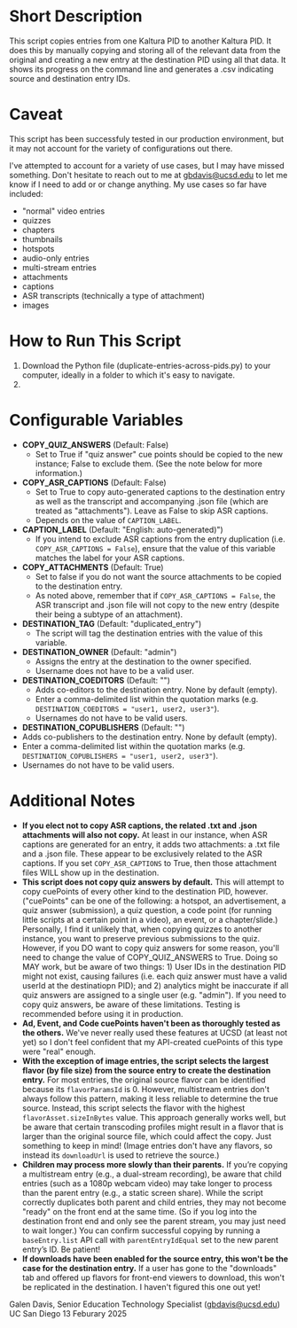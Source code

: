 # Short Description

This script copies entries from one Kaltura PID to another Kaltura PID. It does this by manually copying and storing all of the relevant data from the original and creating a new entry at the destination PID using all that data. It shows its progress on the command line and generates a .csv indicating source and destination entry IDs. 

# Caveat

This script has been successfuly tested in our production environment, but it may not account for the variety of configurations out there.

I've attempted to account for a variety of use cases, but I may have missed something. Don't hesitate to reach out to me at gbdavis@ucsd.edu to let me know if I need to add or or change anything. My use cases so far have included:

- "normal" video entries
- quizzes
- chapters
- thumbnails
- hotspots
- audio-only entries
- multi-stream entries
- attachments
- captions
- ASR transcripts (technically a type of attachment)
- images

# How to Run This Script

1. Download the Python file (duplicate-entries-across-pids.py) to your computer, ideally in a folder to which it's easy to navigate.
2. 

# Configurable Variables

- **COPY_QUIZ_ANSWERS** (Default: False)
  - Set to True if "quiz answer" cue points should be copied to the new instance; False to exclude them. (See the note below for more information.)
- **COPY_ASR_CAPTIONS** (Default: False)
  - Set to True to copy auto-generated captions to the destination entry as well as the transcript and accompanying .json file (which are treated as "attachments"). Leave as False to skip ASR captions.
  - Depends on the value of `CAPTION_LABEL`.
- **CAPTION_LABEL** (Default: "English: auto-generated)")
  - If you intend to exclude ASR captions from the entry duplication (i.e. `COPY_ASR_CAPTIONS = False`), ensure that the value of this variable matches the label for your ASR captions.
- **COPY_ATTACHMENTS** (Default: True)
  - Set to false if you do not want the source attachments to be copied to the destination entry.
  - As noted above, remember that if `COPY_ASR_CAPTIONS = False`, the ASR transcript and .json file will not copy to the new entry (despite their being a subtype of an attachment). 
- **DESTINATION_TAG** (Default: "duplicated_entry")
  - The script will tag the destination entries with the value of this variable.
- **DESTINATION_OWNER** (Default: "admin")
  - Assigns the entry at the destination to the owner specified.
  - Username does not have to be a valid user.
- **DESTINATION_COEDITORS** (Default: "")
  - Adds co-editors to the destination entry. None by default (empty).
  - Enter a comma-delimited list within the quotation marks (e.g. `DESTINATION_COEDITORS = "user1, user2, user3"`).
  - Usernames do not have to be valid users. 
 - **DESTINATION_COPUBLISHERS** (Default: "")
  - Adds co-publishers to the destination entry. None by default (empty).
  - Enter a comma-delimited list within the quotation marks (e.g. `DESTINATION_COPUBLISHERS = "user1, user2, user3"`).
  - Usernames do not have to be valid users. 

# Additional Notes

- **If you elect not to copy ASR captions, the related .txt and .json attachments will also not copy.** At least in our instance, when ASR captions are generated for an entry, it adds two attachments: a .txt file and a .json file. These appear to be exclusively related to the ASR captions. If you set `COPY_ASR_CAPTIONS` to True, then those attachment files WILL show up in the destination. 
- **This script does not copy quiz answers by default.** This will attempt to copy cuePoints of every other kind to the destination PID, however. ("cuePoints" can be one of the following: a hotspot, an advertisement, a quiz answer (submission), a quiz question, a code point (for running little scripts at a certain point in a video), an event, or a chapter/slide.) Personally, I find it unlikely that, when copying quizzes to another instance, you want to preserve previous submissions to the quiz. However, if you DO want to copy quiz answers for some reason, you'll need to change the value of COPY_QUIZ_ANSWERS to True. Doing so MAY work, but be aware of two things: 1) User IDs in the destination PID might not exist, causing failures (i.e. each quiz answer must have a valid userId at the destinatiopn PID); and 2) analytics might be inaccurate if all quiz answers are assigned to a single user (e.g. "admin"). If you need to copy quiz answers, be aware of these limitations. Testing is recommended before using it in production.
- **Ad, Event, and Code cuePoints haven't been as thoroughly tested as the others.** We've never really used these features at UCSD (at least not yet) so I don't feel confident that my API-created cuePoints of this type were "real" enough. 
- **With the exception of image entries, the script selects the largest flavor (by file size) from the source entry to create the destination entry.** For most entries, the original source flavor can be identified because its `flavorParamsId` is 0. However, multistream entries don't always follow this pattern, making it less reliable to determine the true source. Instead, this script selects the flavor with the highest `flavorAsset.sizeInBytes` value. This approach generally works well, but be aware that certain transcoding profiles might result in a flavor that is larger than the original source file, which could affect the copy. Just something to keep in mind! (Image entries don't have any flavors, so instead its `downloadUrl` is used to retrieve the source.)
- **Children may process more slowly than their parents.** If you’re copying a multistream entry (e.g., a dual-stream recording), be aware that child entries (such as a 1080p webcam video) may take longer to process than the parent entry (e.g., a static screen share). While the script correctly duplicates both parent and child entries, they may not become "ready" on the front end at the same time. (So if you log into the destination front end and only see the parent stream, you may just need to wait longer.) You can confirm successful copying by running a `baseEntry.list` API call with `parentEntryIdEqual` set to the new parent entry’s ID. Be patient! 
- **If downloads have been enabled for the source entry, this won't be the case for the destination entry.** If a user has gone to the "downloads" tab and offered up flavors for front-end viewers to download, this won't be replicated in the destination. I haven't figured this one out yet!

Galen Davis, Senior Education Technology Specialist (gbdavis@ucsd.edu)
UC San Diego
13 Feburary 2025
